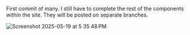 First commit of many. I still have to complete the rest of the components within the site. They will be posted on separate branches. 

![Screenshot 2025-05-19 at 5 35 48 PM](https://github.com/user-attachments/assets/525e6847-97fc-4b85-af8d-c415165dca08)
